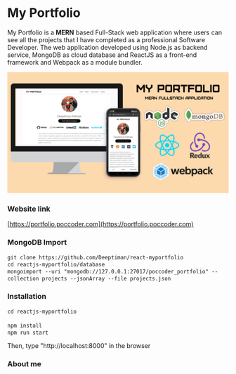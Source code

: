 # My Portfolio

My Portfolio is a **MERN** based Full-Stack web application where users can see all the projects that I have completed as a professional Software Developer. The web application developed using Node.js as backend service, MongoDB as cloud database and ReactJS as a front-end framework and Webpack as a module bundler.

<img src="screenshots/banner_my_portfolio.png" />

### Website link
[https://portfolio.poccoder.com](https://portfolio.poccoder.com)

### MongoDB Import

    git clone https://github.com/Deeptiman/react-myportfolio
    cd reactjs-myportfolio/database
    mongoimport --uri "mongodb://127.0.0.1:27017/poccoder_portfolio" --collection projects --jsonArray --file projects.json
    
### Installation
```
cd reactjs-myportfolio

npm install
npm run start
```
Then, type "http://localhost:8000" in the browser

### About me
